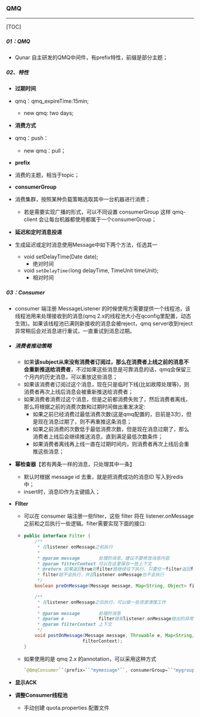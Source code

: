 ### QMQ

------

[TOC]

##### 01：QMQ

- Qunar 自主研发的QMQ中间件，有prefix特性，前缀是部分主题；


##### 02、特性

- **过期时间**
- qmq：qmq_expireTime:15min;
  - new qmq: two days;
  
- **消费方式**
- qmq：push：
  - new qmq：pull；
  
- **prefix**
- 消费的主题，相当于topic；
  
- **consumerGroup**
- 消费集群，按照某种负载策略选取其中一台机器进行消费；
  - 若是需要实现广播的形式，可以不同设置 consumerGroup 这样 qmq-client 会让每台机器都使用都属于一个consumerGroup；
  
- **延迟和定时消息投递** 
- 生成延迟或定时消息使用Message中如下两个方法，任选其一
    - void setDelayTime(Date date);
      - 绝对时间
    - void ``setDelayTime(``long delayTime, TimeUnit timeUnit);
      - 相对时间

##### 03：Consumer

- consumer 端注册 MessageListener 的时候使用方需要提供一个线程池，该线程池用来处理接收到的消息(qmq 2.x的线程池大小在qconfig里配置，动态生效)。如果该线程池已满则新接收的消息会被reject，qmq server收到reject异常稍后会对消息进行重试，一直重试到消息过期。

- ##### 消费者推动策略

  - 如果**该subject从来没有消费者订阅过，那么在消费者上线之前的消息不会重新推送给消费者**，不过如果这些消息是可靠消息的话，qmq会保留三个月内的历史消息，可以重放这些消息；
  - 如果该消费者订阅过这个消息，现在只是临时下线(比如故障处理等)，则消费者再次上线后消息会被重新推送给消费者；
  - 如果消费者消费过这个消息，但是之前都消费失败了，然后消费者离线，那么将根据之前的消费次数和过期时间做出重发决定:
    - 如果之前已经消费过最低消费次数(这是qmq配置的，目前是3次)，但是现在消息过期了，则不再重推这条消息；
    - 如果之前消费的次数低于最低消费次数，但是现在消息过期了，那么消费者上线后会继续推送消息，直到满足最低次数条件；
    - 如果消费者离线再上线一直在过期时间内，则消费者再次上线后会重推这些消息；

- **幂检查器**【若有两条一样的消息，只处理其中一条】

  - 默认时根据 message id 去重，就是把消费成功的消息ID 写入到redis 中；
  - insert时，消息ID作为主键插入；

- **FIlter**

  - 可以在 consumer 端注册一些filter，这些 filter 将在 listener.onMessage 之前和之后执行一些逻辑。filter需要实现下面的接口:

  - ```java
    public interface Filter {
        /**
         * 在listener.onMessage之前执行
         *
         * @param message       处理的消息，建议不要修改消息内容
         * @param filterContext 可以在这里保存一些上下文
         * @return 如果返回true则filter链继续往下执行，只要任一filter返回false，则后续的
         * filter链不会执行，并且listener.onMessage也不会执行
         */
        boolean preOnMessage(Message message, Map<String, Object> filterContext);
    
        /**
         * 在listener.onMessage之后执行，可以做一些资源清理工作
         *
         * @param message       处理的消息
         * @param e             filter链和listener.onMessage抛出的异常
         * @param filterContext 上下文
         */
        void postOnMessage(Message message, Throwable e, Map<String, Object>
                          filterContext);
    }
    ```
  
  - 如果使用的是 qmq 2.x 的annotation，可以采用这种方式

    ```java
    `@QmqConsumer``(prefix=``"mymessage"``, consumerGroup=``"mygroup"``, filters={``"filter1"``, ``"filter2"``})` `public``void``handleMessage(Message msg){`  `}`
    ```
  
- **显示ACK**

- **调整Consumer线程池**

  - 手动创建 quota.properties 配置文件
